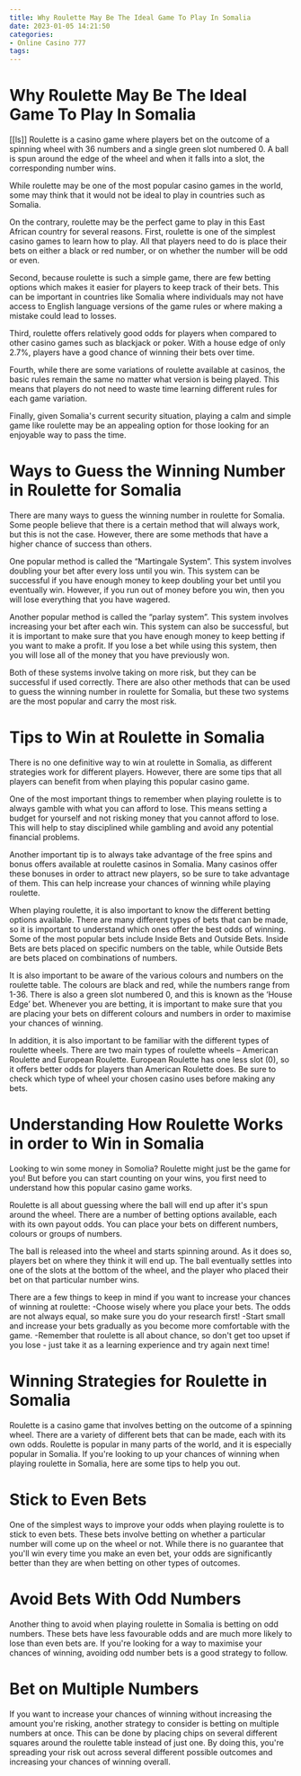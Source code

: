 ```yaml
---
title: Why Roulette May Be The Ideal Game To Play In Somalia 
date: 2023-01-05 14:21:50
categories:
- Online Casino 777
tags:
---
```



#  Why Roulette May Be The Ideal Game To Play In Somalia 

[[ls]] Roulette is a casino game where players bet on the outcome of a spinning wheel with 36 numbers and a single green slot numbered 0. A ball is spun around the edge of the wheel and when it falls into a slot, the corresponding number wins.

While roulette may be one of the most popular casino games in the world, some may think that it would not be ideal to play in countries such as Somalia. 

On the contrary, roulette may be the perfect game to play in this East African country for several reasons. First, roulette is one of the simplest casino games to learn how to play. All that players need to do is place their bets on either a black or red number, or on whether the number will be odd or even. 

Second, because roulette is such a simple game, there are few betting options which makes it easier for players to keep track of their bets. This can be important in countries like Somalia where individuals may not have access to English language versions of the game rules or where making a mistake could lead to losses. 

Third, roulette offers relatively good odds for players when compared to other casino games such as blackjack or poker. With a house edge of only 2.7%, players have a good chance of winning their bets over time. 

Fourth, while there are some variations of roulette available at casinos, the basic rules remain the same no matter what version is being played. This means that players do not need to waste time learning different rules for each game variation. 

Finally, given Somalia's current security situation, playing a calm and simple game like roulette may be an appealing option for those looking for an enjoyable way to pass the time.

#  Ways to Guess the Winning Number in Roulette for Somalia 

There are many ways to guess the winning number in roulette for Somalia. Some people believe that there is a certain method that will always work, but this is not the case. However, there are some methods that have a higher chance of success than others.

One popular method is called the “Martingale System”. This system involves doubling your bet after every loss until you win. This system can be successful if you have enough money to keep doubling your bet until you eventually win. However, if you run out of money before you win, then you will lose everything that you have wagered.

Another popular method is called the “parlay system”. This system involves increasing your bet after each win. This system can also be successful, but it is important to make sure that you have enough money to keep betting if you want to make a profit. If you lose a bet while using this system, then you will lose all of the money that you have previously won.

Both of these systems involve taking on more risk, but they can be successful if used correctly. There are also other methods that can be used to guess the winning number in roulette for Somalia, but these two systems are the most popular and carry the most risk.

#  Tips to Win at Roulette in Somalia 

There is no one definitive way to win at roulette in Somalia, as different strategies work for different players. However, there are some tips that all players can benefit from when playing this popular casino game.

One of the most important things to remember when playing roulette is to always gamble with what you can afford to lose. This means setting a budget for yourself and not risking money that you cannot afford to lose. This will help to stay disciplined while gambling and avoid any potential financial problems.

Another important tip is to always take advantage of the free spins and bonus offers available at roulette casinos in Somalia. Many casinos offer these bonuses in order to attract new players, so be sure to take advantage of them. This can help increase your chances of winning while playing roulette.

When playing roulette, it is also important to know the different betting options available. There are many different types of bets that can be made, so it is important to understand which ones offer the best odds of winning. Some of the most popular bets include Inside Bets and Outside Bets. Inside Bets are bets placed on specific numbers on the table, while Outside Bets are bets placed on combinations of numbers.

It is also important to be aware of the various colours and numbers on the roulette table. The colours are black and red, while the numbers range from 1-36. There is also a green slot numbered 0, and this is known as the ‘House Edge’ bet. Whenever you are betting, it is important to make sure that you are placing your bets on different colours and numbers in order to maximise your chances of winning.

In addition, it is also important to be familiar with the different types of roulette wheels. There are two main types of roulette wheels – American Roulette and European Roulette. European Roulette has one less slot (0), so it offers better odds for players than American Roulette does. Be sure to check which type of wheel your chosen casino uses before making any bets.

#  Understanding How Roulette Works in order to Win in Somalia 

Looking to win some money in Somolia? Roulette might just be the game for you! But before you can start counting on your wins, you first need to understand how this popular casino game works.

Roulette is all about guessing where the ball will end up after it's spun around the wheel. There are a number of betting options available, each with its own payout odds. You can place your bets on different numbers, colours or groups of numbers.

The ball is released into the wheel and starts spinning around. As it does so, players bet on where they think it will end up. The ball eventually settles into one of the slots at the bottom of the wheel, and the player who placed their bet on that particular number wins. 

There are a few things to keep in mind if you want to increase your chances of winning at roulette: 
-Choose wisely where you place your bets. The odds are not always equal, so make sure you do your research first!
-Start small and increase your bets gradually as you become more comfortable with the game. 
-Remember that roulette is all about chance, so don't get too upset if you lose - just take it as a learning experience and try again next time!

#  Winning Strategies for Roulette in Somalia

Roulette is a casino game that involves betting on the outcome of a spinning wheel. There are a variety of different bets that can be made, each with its own odds. Roulette is popular in many parts of the world, and it is especially popular in Somalia. If you're looking to up your chances of winning when playing roulette in Somalia, here are some tips to help you out.

# Stick to Even Bets

One of the simplest ways to improve your odds when playing roulette is to stick to even bets. These bets involve betting on whether a particular number will come up on the wheel or not. While there is no guarantee that you'll win every time you make an even bet, your odds are significantly better than they are when betting on other types of outcomes.

# Avoid Bets With Odd Numbers

Another thing to avoid when playing roulette in Somalia is betting on odd numbers. These bets have less favourable odds and are much more likely to lose than even bets are. If you're looking for a way to maximise your chances of winning, avoiding odd number bets is a good strategy to follow.

# Bet on Multiple Numbers

If you want to increase your chances of winning without increasing the amount you're risking, another strategy to consider is betting on multiple numbers at once. This can be done by placing chips on several different squares around the roulette table instead of just one. By doing this, you're spreading your risk out across several different possible outcomes and increasing your chances of winning overall.